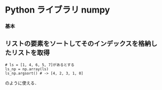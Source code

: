 # Python ライブラリ numpy
### 基本

## リストの要素をソートしてそのインデックスを格納したリストを取得
```numpy
# ls = [1, 4, 6, 5, 7]があるとする
ls_np = np.array(ls)
ls_np.argsort() # -> [4, 2, 3, 1, 0]
```
のように使える．